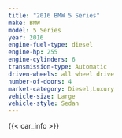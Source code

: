 ```yaml
---
title: "2016 BMW 5 Series"
make: BMW
model: 5 Series
year: 2016
engine-fuel-type: diesel
engine-hp: 255
engine-cylinders: 6
transmission-type: Automatic
driven-wheels: all wheel drive
number-of-doors: 4
market-category: Diesel,Luxury
vehicle-size: Large
vehicle-style: Sedan
---
```


{{< car_info >}}
